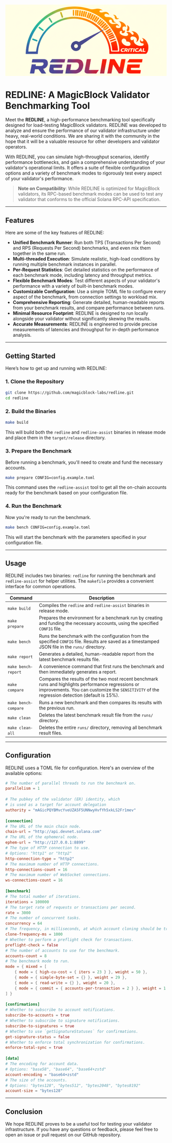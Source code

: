 ![logo](logo.png)
# REDLINE: A MagicBlock Validator Benchmarking Tool

Meet the **REDLINE**, a high-performance benchmarking tool specifically designed for load-testing MagicBlock validators. REDLINE was developed to analyze and ensure the performance of our validator infrastructure under heavy, real-world conditions. We are sharing it with the community in the hope that it will be a valuable resource for other developers and validator operators.

With REDLINE, you can simulate high-throughput scenarios, identify performance bottlenecks, and gain a comprehensive understanding of your validator's operational limits. It offers a suite of flexible configuration options and a variety of benchmark modes to rigorously test every aspect of your validator's performance.

> **Note on Compatibility**: While REDLINE is optimized for MagicBlock validators, its RPC-based benchmark modes can be used to test any validator that conforms to the official Solana RPC-API specification.

-----

## Features

Here are some of the key features of REDLINE:

  * **Unified Benchmark Runner**: Run both TPS (Transactions Per Second) and RPS (Requests Per Second) benchmarks, and even mix them together in the same run.
  * **Multi-threaded Execution**: Simulate realistic, high-load conditions by running multiple benchmark instances in parallel.
  * **Per-Request Statistics**: Get detailed statistics on the performance of each benchmark mode, including latency and throughput metrics.
  * **Flexible Benchmark Modes**: Test different aspects of your validator's performance with a variety of built-in benchmark modes.
  * **Customizable Configuration**: Use a simple TOML file to configure every aspect of the benchmark, from connection settings to workload mix.
  * **Comprehensive Reporting**: Generate detailed, human-readable reports from your benchmark results, and compare performance between runs.
  * **Minimal Resource Footprint**: REDLINE is designed to run locally alongside your validator without significantly skewing the results.
  * **Accurate Measurements**: REDLINE is engineered to provide precise measurements of latencies and throughput for in-depth performance analysis.

-----

## Getting Started

Here’s how to get up and running with REDLINE:

### 1\. Clone the Repository

```bash
git clone https://github.com/magicblock-labs/redline.git
cd redline
```

### 2\. Build the Binaries

```bash
make build
```

This will build both the `redline` and `redline-assist` binaries in release mode and place them in the `target/release` directory.

### 3\. Prepare the Benchmark

Before running a benchmark, you'll need to create and fund the necessary accounts.

```bash
make prepare CONFIG=config.example.toml
```

This command uses the `redline-assist` tool to get all the on-chain accounts ready for the benchmark based on your configuration file.

### 4\. Run the Benchmark

Now you're ready to run the benchmark.

```bash
make bench CONFIG=config.example.toml
```

This will start the benchmark with the parameters specified in your configuration file.

-----

## Usage

REDLINE includes two binaries: `redline` for running the benchmark and `redline-assist` for helper utilities. The `makefile` provides a convenient interface for common operations.

| Command | Description |
| --- | --- |
| `make build` | Compiles the `redline` and `redline-assist` binaries in release mode. |
| `make prepare` | Prepares the environment for a benchmark run by creating and funding the necessary accounts, using the specified `CONFIG` file. |
| `make bench` | Runs the benchmark with the configuration from the specified `CONFIG` file. Results are saved as a timestamped JSON file in the `runs/` directory. |
| `make report` | Generates a detailed, human-readable report from the latest benchmark results file. |
| `make bench-report` | A convenience command that first runs the benchmark and then immediately generates a report. |
| `make compare` | Compares the results of the two most recent benchmark runs and highlights performance regressions or improvements. You can customize the `SENSITIVITY` of the regression detection (default is 15%). |
| `make bench-compare`| Runs a new benchmark and then compares its results with the previous run. |
| `make clean` | Deletes the latest benchmark result file from the `runs/` directory. |
| `make clean-all` | Deletes the entire `runs/` directory, removing all benchmark result files. |

-----

## Configuration

REDLINE uses a TOML file for configuration. Here's an overview of the available options:

```toml
# The number of parallel threads to run the benchmark on.
parallelism = 1

# The pubkey of the validator (ER) identity, which
# is used as a target for account delegation
authority = "mAGicPQYBMvcYveUZA5F5UNNwyHvfYh5xkLS2Fr1mev"

[connection]
# The URL of the main chain node.
chain-url = "http://api.devnet.solana.com"
# The URL of the ephemeral node.
ephem-url = "http://127.0.0.1:8899"
# The type of HTTP connection to use.
# Options: "http1" or "http2"
http-connection-type = "http2"
# The maximum number of HTTP connections.
http-connections-count = 16
# The maximum number of WebSocket connections.
ws-connections-count = 16

[benchmark]
# The total number of iterations.
iterations = 100000
# The target rate of requests or transactions per second.
rate = 3000
# The number of concurrent tasks.
concurrency = 64
# The frequency, in milliseconds, at which account cloning should be triggered.
clone-frequency-ms = 1000
# Whether to perform a preflight check for transactions.
preflight-check = false
# The number of accounts to use for the benchmark.
accounts-count = 8
# The benchmark mode to run.
mode = { mixed = [
    { mode = { high-cu-cost = { iters = 23 } }, weight = 50 },
    { mode = { simple-byte-set = {} }, weight = 29 },
    { mode = { read-write = {} }, weight = 20 },
    { mode = { commit = { accounts-per-transaction = 2 } }, weight = 1 },
] }

[confirmations]
# Whether to subscribe to account notifications.
subscribe-to-accounts = true
# Whether to subscribe to signature notifications.
subscribe-to-signatures = true
# Whether to use `getSignatureStatuses` for confirmations.
get-signature-status = false
# Whether to enforce total synchronization for confirmations.
enforce-total-sync = true

[data]
# The encoding for account data.
# Options: "base58", "base64", "base64+zstd"
account-encoding = "base64+zstd"
# The size of the accounts.
# Options: "bytes128", "bytes512", "bytes2048", "bytes8192"
account-size = "bytes128"
```

-----

## Conclusion

We hope REDLINE proves to be a useful tool for testing your validator infrastructure. If you
have any questions or feedback, please feel free to open an issue or pull request on our GitHub
repository.
